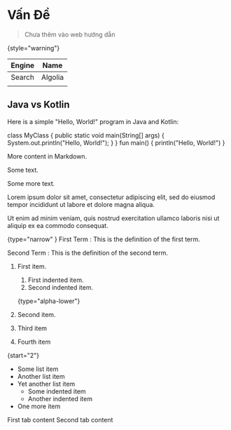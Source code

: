 
# Vấn Đề

> Chưa thêm vào web hướng dẫn
>
{style="warning"}


| Engine | Name |
|--------|------|
| Search |    Algolia   |
|        |      |


## Java vs Kotlin

Here is a simple "Hello, World!" program in Java and Kotlin:

<tabs>
    <tab title="Java">
        <code-block lang="java">
            class MyClass {
                public static void main(String[] args) {
                    System.out.println("Hello, World!");
                }
            }
        </code-block>
    </tab>
    <tab title="Kotlin">
        <code-block lang="kotlin">
            fun main() {
                println("Hello, World!")
            }
        </code-block>
    </tab>
</tabs>

More content in Markdown.



<chapter title="Example chapter" id="example-chapter-id">
   <p>Some text.</p>
   <chapter title="Subchapter" id="subchapter">
       <p>Some more text.</p>
   </chapter>
</chapter>

<p id="unique-id">
    Lorem ipsum dolor sit amet, consectetur
    adipiscing elit, sed do eiusmod tempor
    incididunt ut labore et dolore magna
    aliqua.
</p>
<p>
    Ut enim ad minim veniam, quis nostrud
    exercitation ullamco laboris nisi ut
    aliquip ex ea commodo consequat.
</p>

{type="narrow" }
First Term
: This is the definition of the first term.

Second Term
: This is the definition of the second term.


1. First item.
    1. First indented item.
    2. Second indented item.

   {type="alpha-lower"}
2. Second item.
3. Third item
4. Fourth item

{start="2"}

- Some list item
- Another list item
- Yet another list item
    - Some indented item
    - Another indented item
- One more item

<tabs>
<tab title="First tab">
First tab content
</tab>
<tab title="Second tab">
Second tab content
</tab>
</tabs>

